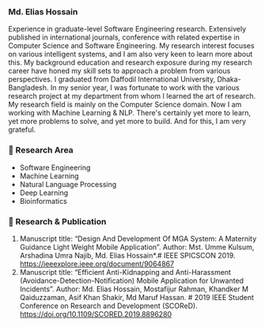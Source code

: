 ### Md. Elias Hossain 
Experience in graduate-level Software Engineering research. Extensively published in international journals, conference with related expertise in Computer Science and Software Engineering. My research interest focuses on various intelligent systems, and I am also very keen to learn more about this. My background education and research exposure during my research career have honed my skill sets to approach a problem from various perspectives. I graduated from Daffodil International University, Dhaka-Bangladesh. In my senior year, I was fortunate to work with the various research project at my department from whom I learned the art of research. My research field is mainly on the Computer Science domain. Now I am working with Machine Learning & NLP. There's certainly yet more to learn, yet more problems to solve, and yet more to build. And for this, I am very grateful. 
  <br>
### 🔭 Research Area
* Software Engineering 
* Machine Learning
* Natural Language Processing 
* Deep Learning 
* Bioinformatics 
### 👯 Research & Publication
1. Manuscript title: “Design And Development Of MGA System: A Maternity Guidance Light Weight Mobile Application”.  Author: Mst. Umme Kulsum, Arshadina Umra Najib, Md. Elias Hossain*.# IEEE SPICSCON 2019. https://ieeexplore.ieee.org/document/9064867
2. Manuscript title: “Efficient Anti-Kidnapping and Anti-Harassment (Avoidance-Detection-Notification) Mobile Application for Unwanted Incidents”.  Author: Md. Elias Hossain, Mostafijur Rahman, Khandker M Qaiduzzaman, Asif Khan Shakir, Md Maruf Hassan. # 2019 IEEE Student Conference on Research and Development (SCOReD). https://doi.org/10.1109/SCORED.2019.8896280 




